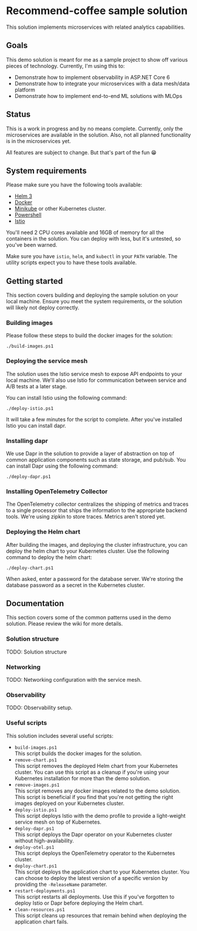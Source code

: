 # Recommend-coffee sample solution

This solution implements microservices with related analytics capabilities.

## Goals

This demo solution is meant for me as a sample project to show off various pieces
of technology. Currently, I'm using this to:

* Demonstrate how to implement observability in ASP.NET Core 6
* Demonstrate how to integrate your microservices with a data mesh/data platform
* Demonstrate how to implement end-to-end ML solutions with MLOps

## Status

This is a work in progress and by no means complete. Currently, only the microservices
are available in the solution. Also, not all planned functionality is in the microservices
yet.

All features are subject to change. But that's part of the fun :grin:

## System requirements

Please make sure you have the following tools available:

* [Helm 3](https://helm.sh/docs/intro/quickstart/)
* [Docker](https://www.docker.com/get-started/)
* [Minikube](https://minikube.sigs.k8s.io/docs/start/) or other Kubernetes cluster.
* [Powershell](https://github.com/PowerShell/PowerShell)
* [Istio](https://istio.io/latest/docs/setup/getting-started/)

You'll need 2 CPU cores available and 16GB of memory for all the containers in
the solution. You can deploy with less, but it's untested, so you've been warned.

Make sure you have `istio`, `helm`, and `kubectl` in your `PATH` variable. The
utility scripts expect you to have these tools available.

## Getting started

This section covers building and deploying the sample solution on your local
machine. Ensure you meet the system requirements, or the solution will likely
not deploy correctly.

### Building images

Please follow these steps to build the docker images for the solution:

```console
./build-images.ps1
```

### Deploying the service mesh

The solution uses the Istio service mesh to expose API endpoints to your local machine.
We'll also use Istio for communication between service and A/B tests at a later stage.

You can install Istio using the following command:

```console
./deploy-istio.ps1
```

It will take a few minutes for the script to complete. After you've installed
Istio you can install dapr.

### Installing dapr

We use Dapr in the solution to provide a layer of abstraction on top of common
application components such as state storage, and pub/sub. You can install Dapr
using the following command:

```console
./deploy-dapr.ps1
```

### Installing OpenTelemetry Collector

The OpenTelemetry collector centralizes the shipping of metrics and traces
to a single processor that ships the information to the appropriate backend tools.
We're using zipkin to store traces. Metrics aren't stored yet.

### Deploying the Helm chart

After building the images, and deploying the cluster infrastructure, you can
deploy the helm chart to your Kubernetes cluster. Use the following command to
deploy the helm chart:

```console
./deploy-chart.ps1
```

When asked, enter a password for the database server.
We're storing the database password as a secret in the Kubernetes cluster.

## Documentation

This section covers some of the common patterns used in the demo solution.
Please review the wiki for more details.

### Solution structure

TODO: Solution structure

### Networking

TODO: Networking configuration with the service mesh.

### Observability

TODO: Observability setup.

### Useful scripts

This solution includes several useful scripts:

* `build-images.ps1`  
  This script builds the docker images for the solution.
* `remove-chart.ps1`  
  This script removes the deployed Helm chart from your Kubernetes cluster. You
  can use this script as a cleanup if you're using your Kubernetes installation
  for more than the demo solution.
* `remove-images.ps1`  
  This script removes any docker images related to the demo solution. This
  script is beneficial if you find that you're not getting the right
  images deployed on your Kubernetes cluster.
* `deploy-istio.ps1`  
  This script deploys Istio with the demo profile to provide a light-weight
  service mesh on top of Kubernetes.
* `deploy-dapr.ps1`  
  This script deploys the Dapr operator on your Kubernetes cluster without
  high-availability.
* `deploy-otel.ps1`  
  This script deploys the OpenTelemetry operator to the Kubernetes cluster.
* `deploy-chart.ps1`  
  This script deploys the application chart to your Kubernetes cluster. You can
  choose to deploy the latest version of a specific version by providing the
  `-ReleaseName` parameter.
* `restart-deployments.ps1`  
  This script restarts all deployments. Use this if you've forgotten to deploy
  Istio or Dapr before deploying the Helm chart.
* `clean-resources.ps1`  
  This script cleans up resources that remain behind when deploying the
  application chart fails.
